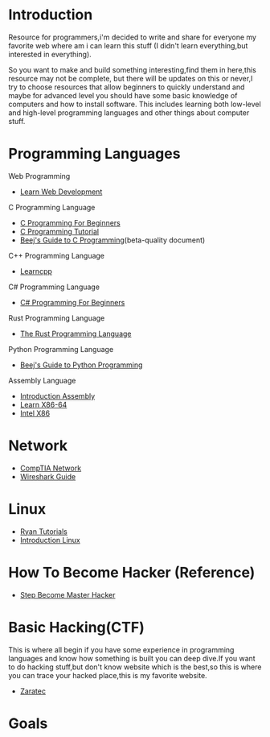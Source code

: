 # Introduction
Resource for programmers,i'm decided to write and share for everyone my favorite web where am i can learn this stuff (I didn't learn everything,but interested in everything).

So you want to make and build something interesting,find them in here,this resource may not be complete, but there will be updates on this or never,I try to choose resources that allow beginners to quickly understand and maybe for advanced level
you should have some basic knowledge of computers and how to install software.
This includes learning both low-level and high-level programming languages and other things about computer stuff.

# Programming Languages

Web Programming
- [Learn Web Development](https://developer.mozilla.org/en-US/docs/Learn)

C Programming Language  
- [C Programming For Beginners](https://en.wikibooks.org/wiki/C_Programming)
- [C Programming Tutorial](https://www.techcrashcourse.com/2015/05/c-programming-language-tutorial.html)
- [Beej's Guide to C Programming](https://beej.us/guide/bgc/)(beta-quality document)

C++ Programming Language
- [Learncpp](https://www.learncpp.com/)

C# Programming Language
- [C# Programming For Beginners](https://learn.microsoft.com/en-us/training/paths/get-started-c-sharp-part-1/?WT.mc_id=dotnet-35129-website)

Rust Programming Language
- [The Rust Programming Language](https://doc.rust-lang.org/book/) 

Python Programming Language
- [Beej's Guide to Python Programming](https://beej.us/guide/bgpython/)

Assembly Language
- [Introduction Assembly ](https://www.investopedia.com/terms/a/assembly-language.asp)
- [Learn X86-64](https://gpfault.net/posts/asm-tut-0.txt.html)
- [Intel X86](https://www.cs.virginia.edu/~evans/cs216/guides/x86.html)

# Network
- [CompTIA Network](https://www.howtonetwork.com/comptia-network-study-guide-free/)
- [Wireshark Guide](https://www.wireshark.org/docs/wsug_html_chunked/)

# Linux
- [Ryan Tutorials](https://ryanstutorials.net/linuxtutorial/)
- [Introduction Linux](https://tldp.org/LDP/intro-linux/html/index.html)

# How To Become Hacker (Reference)
- [Step Become Master Hacker](https://www.alltechbuzz.net/steps-to-become-master-hacker/)

# Basic Hacking(CTF)
This is where all begin if you have some experience in programming languages and know how something is built
you can deep dive.If you want to do hacking stuff,but don't know website which is the best,so this is where you can trace your hacked place,this is my favorite website.
- [Zaratec](https://zaratec.io/ctf-practice/)

# Goals


